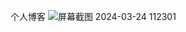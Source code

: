 个人博客
![屏幕截图 2024-03-24 112301](https://github.com/lqdsgsg/boke/assets/150038377/bbc55f37-0107-43de-8fab-5f2bec2c6aff)
